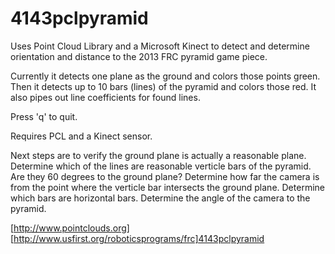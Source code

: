 4143pclpyramid
==============

Uses Point Cloud Library and a Microsoft Kinect to detect and determine orientation and distance to the 2013 FRC pyramid game piece.

Currently it detects one plane as the ground and colors those points green.
Then it detects up to 10 bars (lines) of the pyramid and colors those red.
It also pipes out line coefficients for found lines.

Press 'q' to quit.

Requires PCL and a Kinect sensor.

Next steps are to verify the ground plane is actually a reasonable plane. Determine which of the lines are reasonable verticle bars of the pyramid.  Are they 60 degrees to the ground plane?  Determine how far the camera is from the point where the verticle bar intersects the ground plane.  Determine which bars are horizontal bars.  Determine the angle of the camera to the pyramid.

[http://www.pointclouds.org]
[http://www.usfirst.org/roboticsprograms/frc]4143pclpyramid
